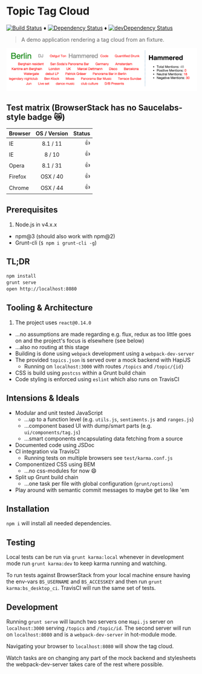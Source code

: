 # Topic Tag Cloud

[![Build Status](https://travis-ci.org/tdeekens/topic-tag-cloud.svg?branch=master)](https://travis-ci.org/tdeekens/topic-tag-cloud) ♦️
[![Dependency Status](https://david-dm.org/tdeekens/topic-tag-cloud.svg?style=flat)](https://david-dm.org/tdeekens/topic-tag-cloud) ♦️
[![devDependency Status](https://david-dm.org/tdeekens/topic-tag-cloud/dev-status.svg)](https://david-dm.org/tdeekens/topic-tag-cloud#info=devDependencies)

> A demo application rendering a tag cloud from an fixture.

![Teh lookz](https://raw.githubusercontent.com/tdeekens/topic-tag-cloud/master/docs/topic-tag-cloud-screenshot.png)

## Test matrix (BrowserStack has no Saucelabs-style badge :crying_cat_face:)

| Browser       | OS / Version  | Status     |
| ------------- |:-------------:| ----------:|
| IE            | 8.1 / 11      | :thumbsup: |
| IE            | 8 / 10        | :thumbsup: |
| Opera         | 8.1 / 31      | :thumbsup: |
| Firefox       | OSX / 40      | :thumbsup: |
| Chrome        | OSX / 44      | :thumbsup: |

## Prerequisites

1. Node.js in v4.x.x
- npm@3 (should also work with npm@2)
- Grunt-cli (`$ npm i grunt-cli -g`)

## TL;DR

```bash
npm install
grunt serve
open http://localhost:8080
```

## Tooling & Architecture

1. The project uses `react@0.14.0`
  - ...no assumptions are made regarding e.g. flux, redux as too little goes on and the project's focus is elsewhere (see below)
  - ...also no routing at this stage
- Building is done using `webpack` development using a `webpack-dev-server`
- The provided `topics.json` is served over a mock backend with HapiJS
  - Running on `localhost:3000` with routes `/topics` and `/topic/{id}`
- CSS is build using `postcss` within a Grunt build chain
- Code styling is enforced using `eslint` which also runs on TravisCI

## Intensions & Ideals

- Modular and unit tested JavaScript
  - ...up to a function level (e.g. `utils.js`, `sentiments.js` and `ranges.js`)
  - ...component based UI with dump/smart parts (e.g. `ui/components/tag.js`)
  - ...smart components encapsulating data fetching from a source
- Documented code using JSDoc
- CI integration via TravisCI
  - Running tests on multiple browsers see `test/karma.conf.js`
- Componentized CSS using BEM
  - ...no css-modules for now :smile:
- Split up Grunt build chain
  - ...one task per file with global configuration (`grunt/options`)
- Play around with semantic commit messages to maybe get to like 'em

## Installation

`npm i` will install all needed dependencies.

## Testing

Local tests can be run via `grunt karma:local` whenever in development mode run
`grunt karma:dev` to keep karma running and watching.

To run tests against BrowserStack from your local machine ensure having the env-vars
`BS_USERNAME` and `BS_ACCESSKEY` and then run `grunt karma:bs_desktop_ci`.
TravisCI will run the same set of tests.

## Development

Running `grunt serve` will launch two servers one `Hapi.js` server on `localhost:3000`
serving `/topics` and `/topic/id`. The second server will run on `localhost:8080`
and is a `webpack-dev-server` in hot-module mode.

Navigating your browser to `localhost:8080` will show the tag cloud.

Watch tasks are on changing any part of the mock backend and stylesheets the webpack-dev-server
takes care of the rest where possible.
